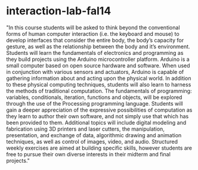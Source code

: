 # interaction-lab-fal14

"In this course students will be asked to think beyond the conventional forms of human computer interaction (i.e. the keyboard and mouse) to develop interfaces that consider the entire body, the body’s capacity for gesture, as well as the relationship between the body and it’s environment. Students will learn the fundamentals of electronics and programming as they build projects using the Arduino microcontroller platform. Arduino is a small computer based on open source hardware and software. When used in conjunction with various sensors and actuators, Arduino is capable of gathering information about and acting upon the physical world. In addition to these physical computing techniques, students will also learn to harness the methods of traditional computation. The fundamentals of programming: variables, conditionals, iteration, functions and objects, will be explored through the use of the Processing programming language. Students will gain a deeper appreciation of the expressive possibilities of computation as they learn to author their own software, and not simply use that which has been provided to them. Additional topics will include digital modeling and fabrication using 3D printers and laser cutters, the manipulation, presentation, and exchange of data, algorithmic drawing and animation techniques, as well as control of images, video, and audio. Structured weekly exercises are aimed at building specific skills, however students are free to pursue their own diverse interests in their midterm and final projects."
